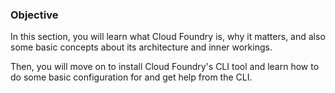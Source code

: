 ### Objective

In this section, you will learn what Cloud Foundry is, why it matters, and also some basic concepts about its architecture and inner workings.

Then, you will move on to install Cloud Foundry's CLI tool and learn how to do some basic configuration for and get help from the CLI.
